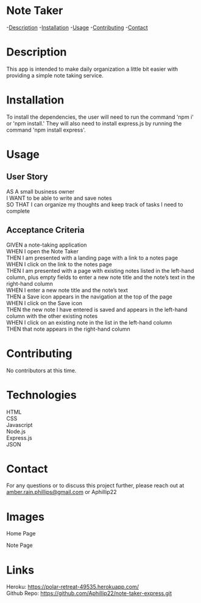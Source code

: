 # Note Taker
  -[Description](#description)
  -[Installation](#installation)
  -[Usage](#usage)
  -[Contributing](#contributing)
  -[Contact](#contact)
  # Description
  This app is intended to make daily organization a little bit easier with providing a simple note taking service.
  # Installation
  To install the dependencies, the user will need to run the command 'npm i' or 'npm install.' They will also need to install express.js by running the command 'npm install express'.
  # Usage
  ## User Story
  AS A small business owner  
  I WANT to be able to write and save notes  
  SO THAT I can organize my thoughts and keep track of tasks I need to complete
  ## Acceptance Criteria
  GIVEN a note-taking application  
  WHEN I open the Note Taker  
  THEN I am presented with a landing page with a link to a notes page  
  WHEN I click on the link to the notes page  
  THEN I am presented with a page with existing notes listed in the left-hand column, plus empty fields to enter a new note title and the note’s text in the right-hand column  
  WHEN I enter a new note title and the note’s text  
  THEN a Save icon appears in the navigation at the top of the page  
  WHEN I click on the Save icon  
  THEN the new note I have entered is saved and appears in the left-hand column with the other existing notes  
  WHEN I click on an existing note in the list in the left-hand column  
  THEN that note appears in the right-hand column
  # Contributing
  No contributors at this time.
  # Technologies
  HTML  
  CSS  
  Javascript  
  Node.js  
  Express.js  
  JSON
  # Contact
  For any questions or to discuss this project further, please reach out at amber.rain.phillips@gmail.com or Aphillip22
  # Images
  Home Page  
    
  Note Page  
    
  # Links
  Heroku: https://polar-retreat-49535.herokuapp.com/  
  Github Repo: https://github.com/Aphillip22/note-taker-express.git
